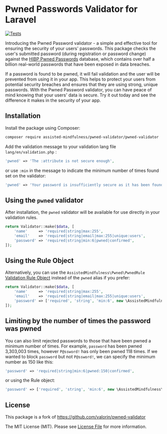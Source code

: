 # Pwned Passwords Validator for Laravel

[![Tests](https://github.com/Assisted-Mindfulness/pwned-validator/actions/workflows/phpunit.yaml/badge.svg)](https://github.com/Assisted-Mindfulness/pwned-validator/actions/workflows/phpunit.yaml)

Introducing the Pwned Password validator - a simple and effective tool for ensuring the security of your users' passwords. This package checks the user's submitted password (during registration or password change) against the [HIBP Pwned Passwords](https://haveibeenpwned.com/Passwords)  database, which contains over half a billion real-world passwords that have been exposed in data breaches.

If a password is found to be pwned, it will fail validation and the user will be prevented from using it in your app. This helps to protect your users from potential security breaches and ensures that they are using strong, unique passwords. With the Pwned Password validator, you can have peace of mind knowing that your users' data is secure. Try it out today and see the difference it makes in the security of your app.



## Installation

Install the package using Composer:

```bash
composer require assisted-mindfulness/pwned-validator/pwned-validator
```

Add the validation message to your validation lang file  `lang/en/validation.php` :

```php
'pwned' => 'The :attribute is not secure enough',
```

or use `:min` in the message to indicate the minimum number of times found set on the validator:

```php
'pwned' => 'Your password is insufficiently secure as it has been found at least :min times in known password breaches, please choose a new one.',
```

## Using the `pwned` validator

After installation, the `pwned` validator will be available for use directly in your validation rules.

```php
return Validator::make($data, [
    'name'     => 'required|string|max:255',
    'email'    => 'required|string|email|max:255|unique:users',
    'password' => 'required|string|min:6|pwned|confirmed',
]);
```

## Using the Rule Object

Alternatively, you can use the `AssistedMindfulness\Pwned\PwnedRule` [Validation Rule Object](https://laravel.com/docs/validation#using-rule-objects)
instead of the `pwned` alias if you prefer:

```php
return Validator::make($data, [
    'name'     => 'required|string|max:255',
    'email'    => 'required|string|email|max:255|unique:users',
    'password' => ['required', 'string', 'min:6', new \AssistedMindfulness\Pwned\PwnedRule, 'confirmed'],
]);
```

## Limiting by the number of times the password was pwned

You can also limit rejected passwords to those that have been pwned a minimum number of times.
For example, `password` has been pwned 3,303,003 times, however `P@ssword!` has only been pwned 118 times.
If we wanted to block `password` but not `P@ssword!`, we can specify the minimum number as 150 like this:

```php
'password' => 'required|string|min:6|pwned:150|confirmed',
```

or using the Rule object:

```php
'password' => ['required', 'string', 'min:6', new \AssistedMindfulness\Pwned\PwnedRule(150), 'confirmed'],
```


## License

This package is a fork of https://github.com/valorin/pwned-validator

The MIT License (MIT). Please see [License File](LICENSE.md) for more information.
